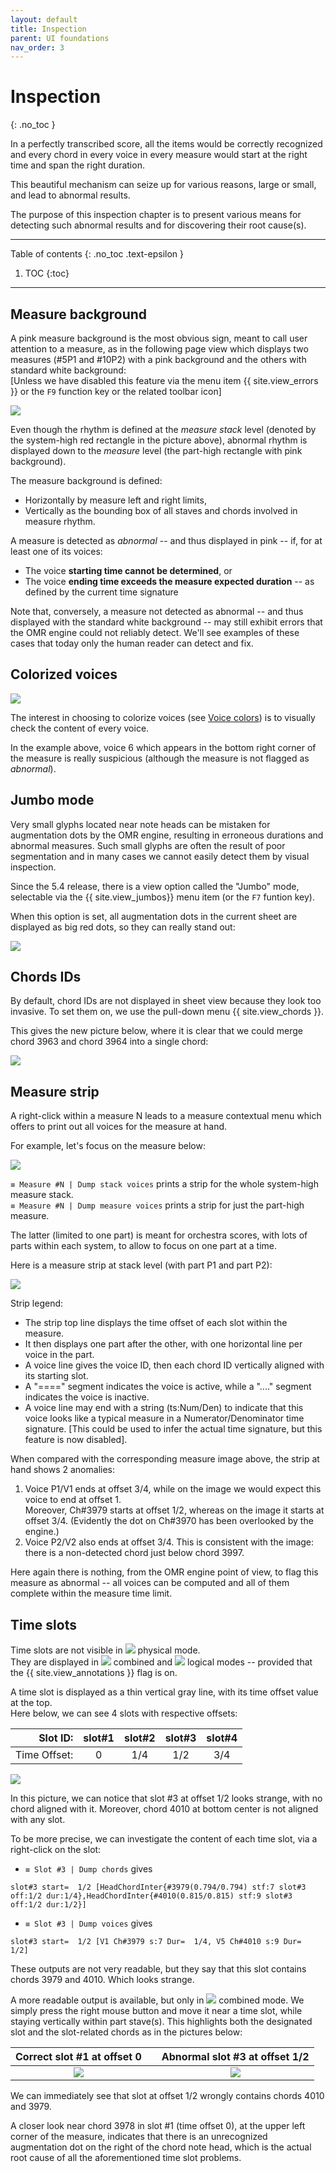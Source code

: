 ```yaml
---
layout: default
title: Inspection
parent: UI foundations
nav_order: 3
---
```


# Inspection
{: .no_toc }

In a perfectly transcribed score, all the items would be correctly recognized
and every chord in every voice in every measure would start at the right time and span the
right duration.

This beautiful mechanism can seize up for various reasons, large or small, and lead to
abnormal results.

The purpose of this inspection chapter is to present various means for detecting such abnormal
results and for discovering their root cause(s).

---
Table of contents
{: .no_toc .text-epsilon }
1. TOC
{:toc}
---

## Measure background

A pink measure background is the most obvious sign, meant to call user attention to a measure,
as in the following page view which displays two measures (#5P1 and #10P2) with a pink
background and the others with standard white background:  
[Unless we have disabled this feature via the menu item {{ site.view_errors }}
or the `F9` function  key or the related toolbar icon]

![](../../../assets/images/pink_measures.png)

Even though the rhythm is defined at the _measure stack_ level
(denoted by the system-high red rectangle in the picture above),
abnormal rhythm is displayed down to the _measure_ level
(the part-high rectangle with pink background).

The measure background is defined:
- Horizontally by measure left and right limits,
- Vertically as the bounding box of all staves and chords involved in measure rhythm.

A measure is detected as _abnormal_ -- and thus displayed in pink -- if, for at least one of its
voices:
- The voice **starting time cannot be determined**, or
- The voice **ending time exceeds the measure expected duration**
   -- as defined by the current time signature

Note that, conversely, a measure not detected as abnormal
-- and thus displayed with the standard white background --
may still exhibit errors that the OMR engine could not reliably detect.
We'll see examples of these cases that today only the human reader can detect and fix.

## Colorized voices

![](../../../assets/images/voice_color_check.png)

The interest in choosing to colorize voices
(see [Voice colors](../../../tutorials/main_window/voice_colors.md#voice-colors))
is to visually check the content of every voice.

In the example above, voice 6 which appears in the bottom right corner of the
measure is really suspicious (although the measure is not flagged as _abnormal_).

## Jumbo mode

Very small glyphs located near note heads can be mistaken for augmentation dots by the OMR engine,
resulting in erroneous durations and abnormal measures.
Such small glyphs are often the result of poor segmentation and in many cases we cannot easily
detect them by visual inspection.

Since the 5.4 release, there is a view option called the "Jumbo" mode, selectable via the {{ site.view_jumbos}} menu item (or the `F7` funtion key).

When this option is set, all augmentation dots in the current sheet are displayed as big red dots,
so they can really stand out:

![](../ui_examples/moonlight/sheet4_m9_jumbo.png)

## Chords IDs

By default, chord IDs are not displayed in sheet view because they look too invasive.
To set them on, we use the pull-down menu {{ site.view_chords }}.

This gives the new picture below, where it is clear that we could merge chord 3963 and chord 3964
into a single chord:

![](../../../assets/images/voice_color_check_ids.png)

## Measure strip

A right-click within a measure N leads to a measure contextual menu which offers to print out
all voices for the measure at hand.  

For example, let's focus on the measure below:

![](../../../assets/images/chord_id_check.png)

`≡ Measure #N | Dump stack voices` prints a strip for the whole system-high measure stack.  
`≡ Measure #N | Dump measure voices` prints a strip for just the part-high measure.

The latter (limited to one part) is meant for orchestra scores, with lots of parts within each
system, to allow to focus on one part at a time.

Here is a measure strip at stack level (with part P1 and part P2):

![](../../../assets/images/strip_check.png)

Strip legend:
- The strip top line displays the time offset of each slot within the measure.
- It then displays one part after the other, with one horizontal line per voice in the part.
- A voice line gives the voice ID, then each chord ID vertically aligned with its starting slot.
- A "====" segment indicates the voice is active, while a "...." segment indicates the voice is inactive.
- A voice line may end with a string (ts:Num/Den) to indicate that this voice looks like a typical
   measure in a Numerator/Denominator time signature.
   [This could be used to infer the actual time signature, but this feature is now disabled].

When compared with the corresponding measure image above, the strip at hand shows 2 anomalies:
1. Voice P1/V1 ends at offset 3/4, while on the image we would expect this voice to end at offset 1.  
Moreover, Ch#3979 starts at offset 1/2, whereas on the image it starts at offset 3/4.
(Evidently the dot on Ch#3970 has been overlooked by the engine.)
2. Voice P2/V2 also ends at offset 3/4.
   This is consistent with the image: there is a non-detected chord just below chord 3997.

Here again there is nothing, from the OMR engine point of view, to flag this measure as abnormal
-- all voices can be computed and all of them complete within the measure time limit.

## Time slots

Time slots are not visible in ![](../../../assets/images/ModePhysical.png) physical mode.   
They are displayed in ![](../../../assets/images/ModeCombined.png) combined and
![](../../../assets/images/ModeLogical.png) logical modes
-- provided that the {{ site.view_annotations }} flag is on.

A time slot is displayed as a thin vertical gray line, with its time offset value at the top.   
Here below, we can see 4 slots with respective offsets:

| Slot ID:| slot#1 | slot#2 | slot#3 | slot#4 |
|  ---:   | :---:  | :---:  | :---:  | :---:  |
| Time Offset: | 0 | 1/4 | 1/2 | 3/4 |

![](../../../assets/images/slot_check.png)

In this picture, we can notice that slot #3 at offset 1/2 looks strange,
with no chord aligned with it.
Moreover, chord 4010 at bottom center is not aligned with any slot.

To be more precise, we can investigate the content of each time slot, via a right-click on the slot:
- `≡ Slot #3 | Dump chords` gives   
```
slot#3 start=  1/2 [HeadChordInter{#3979(0.794/0.794) stf:7 slot#3 off:1/2 dur:1/4},HeadChordInter{#4010(0.815/0.815) stf:9 slot#3 off:1/2 dur:1/2}]
```
- `≡ Slot #3 | Dump voices` gives   
```
slot#3 start=  1/2 [V1 Ch#3979 s:7 Dur=  1/4, V5 Ch#4010 s:9 Dur=  1/2]
```

These outputs are not very readable, but they say that this slot contains chords 3979 and 4010.
Which looks strange.

A more readable output is available, but only in ![](../../../assets/images/ModeCombined.png)
combined mode.
We simply press the right mouse button and move it near a time slot,
while staying vertically within part stave(s).
This highlights both the designated slot and the slot-related chords as in the pictures below:

| Correct slot #1 at offset 0 | | Abnormal slot #3 at offset 1/2 |
| :---: | --- | :---: |
|![](../../../assets/images/slot_content_check.png)| |![](../../../assets/images/slot_content_error.png)|

We can immediately see that slot at offset 1/2 wrongly contains chords 4010 and 3979.

A closer look near chord 3978 in slot #1 (time offset 0), at the upper left corner of the measure,
indicates that there is an unrecognized augmentation dot on the right of the chord note head,
which is the actual root cause of all the aforementioned time slot problems.
